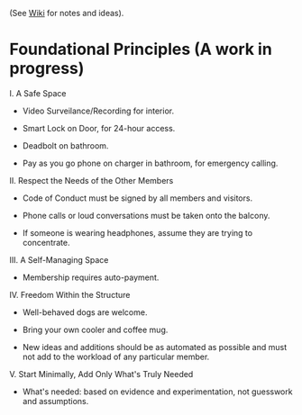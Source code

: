 (See [Wiki](https://github.com/EvolveCoworking/Notes/wiki) for notes and ideas).

# Foundational Principles (A work in progress)

I. A Safe Space

- Video Surveilance/Recording for interior.

- Smart Lock on Door, for 24-hour access.

- Deadbolt on bathroom.

- Pay as you go phone on charger in bathroom, for emergency calling.

II. Respect the Needs of the Other Members

- Code of Conduct must be signed by all members and visitors.

- Phone calls or loud conversations must be taken onto the balcony.

- If someone is wearing headphones, assume they are trying to concentrate.

III. A Self-Managing Space

- Membership requires auto-payment.

IV. Freedom Within the Structure

- Well-behaved dogs are welcome.

- Bring your own cooler and coffee mug.

- New ideas and additions should be as automated as possible and must not add to the workload of any particular member.

V. Start Minimally, Add Only What's Truly Needed

- What's needed: based on evidence and experimentation, not guesswork and assumptions.
